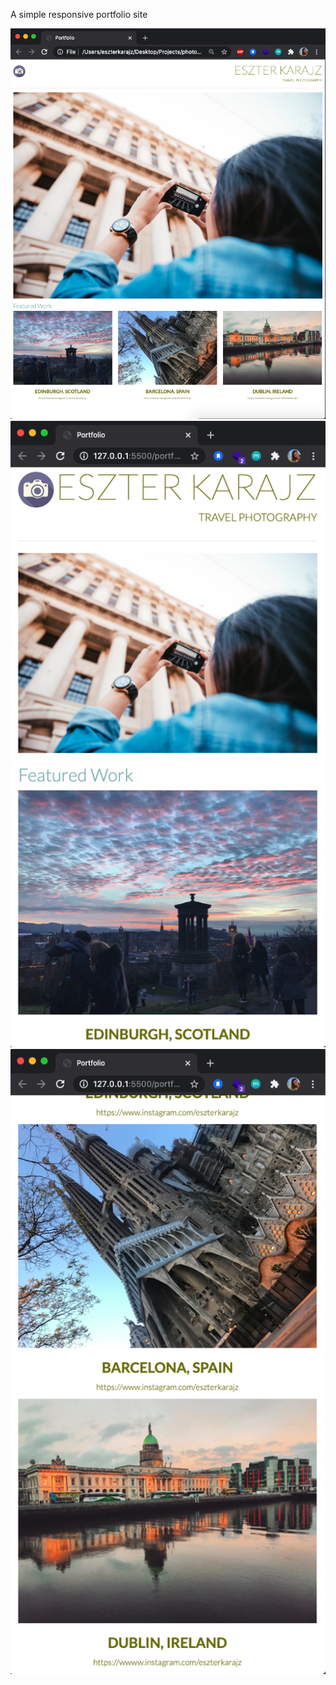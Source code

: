 A simple responsive portfolio site

![](images/Screenshot_html.png)
![](images/Screenshot_mobile_1.png)
![](images/Screenshot_mobile_2.png)
